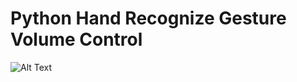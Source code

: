 # Python Hand Recognize Gesture Volume Control

<img src="PythonHandRecognizeGestureVolumeControl.gif" alt="Alt Text">

